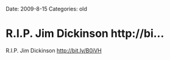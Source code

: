 Date: 2009-8-15
Categories: old

# R.I.P. Jim Dickinson http://bi...

R.I.P. Jim Dickinson <a href="http://bit.ly/B0iVH" rel="nofollow">http://bit.ly/B0iVH</a>
